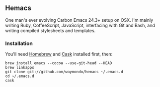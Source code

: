 ## Hemacs

One man's ever evolving Carbon Emacs 24.3+ setup on OSX. I'm mainly writing Ruby, CoffeeScript, JavaScript, interfacing with Git and Bash, and writing compiled stylesheets and templates.

### Installation

You'll need [Homebrew](http://mxcl.github.com/homebrew) and [Cask](http://cask.github.io) installed first, then:

```
brew install emacs --cocoa --use-git-head --HEAD 
brew linkapps 
git clone git://github.com/waymondo/hemacs ~/.emacs.d 
cd ~/.emacs.d 
cask
```

